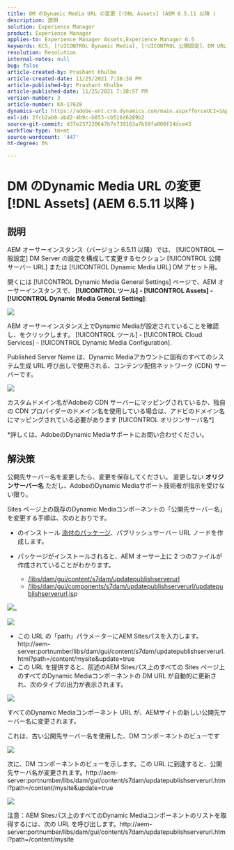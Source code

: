 ```yaml
---
title: DM のDynamic Media URL の変更 [!DNL Assets] (AEM 6.5.11 以降 )
description: 説明
solution: Experience Manager
product: Experience Manager
applies-to: Experience Manager Assets,Experience Manager 6.5
keywords: KCS, [!UICONTROL Dynamic Media], [!UICONTROL 公開設定]、DM URL の変更
resolution: Resolution
internal-notes: null
bug: false
article-created-by: Prashant Khulbe
article-created-date: 11/25/2021 7:38:30 PM
article-published-by: Prashant Khulbe
article-published-date: 11/25/2021 7:38:57 PM
version-number: 3
article-number: KA-17628
dynamics-url: https://adobe-ent.crm.dynamics.com/main.aspx?forceUCI=1&pagetype=entityrecord&etn=knowledgearticle&id=98388241-274e-ec11-8c62-00224804e5cb
exl-id: 2fcb2ab8-abd2-4b9c-b853-cb516d6289b2
source-git-commit: d37e237220647b7e739163a7b58fa000f24dce43
workflow-type: tm+mt
source-wordcount: '447'
ht-degree: 0%

---
```


# DM のDynamic Media URL の変更 [!DNL Assets] (AEM 6.5.11 以降 )

## 説明

AEM オーサーインスタンス（バージョン 6.5.11 以降）では、 [!UICONTROL 一般設定] DM Server の設定を構成して変更するセクション [!UICONTROL 公開サーバー URL] または [!UICONTROL Dynamic Media URL] DM アセット用。

開くには [!UICONTROL Dynamic Media General Settings] ページで、AEM オーサーインスタンスで、 <b>[!UICONTROL ツール] - [!UICONTROL Assets] - [!UICONTROL Dynamic Media General Setting]</b>:

![](assets/___99388241-274e-ec11-8c62-00224804e5cb___.png)

AEM オーサーインスタンス上でDynamic Mediaが設定されていることを確認し、をクリックします。 [!UICONTROL ツール] - [!UICONTROL Cloud Services] - [!UICONTROL Dynamic Media Configuration].

Published Server Name は、Dynamic Mediaアカウントに固有のすべてのシステム生成 URL 呼び出しで使用される、コンテンツ配信ネットワーク (CDN) サーバーです。

![](assets/___9c388241-274e-ec11-8c62-00224804e5cb___.png)

カスタムドメイン名がAdobeの CDN サーバーにマッピングされているか、独自の CDN プロバイダーのドメイン名を使用している場合は、アドビのドメイン名にマッピングされている必要があります [!UICONTROL オリジンサーバ名\*]

\*詳しくは、AdobeのDynamic Mediaサポートにお問い合わせください。

## 解決策


公開先サーバー名を変更したら、変更を保存してください。 変更しない <b>オリジンサーバー名</b> ただし、AdobeのDynamic Mediaサポート技術者が指示を受けない限り。

Sites ページ上の既存のDynamic Mediaコンポーネントの「公開先サーバー名」を変更する手順は、次のとおりです。

- のインストール [添付のパッケージ](assets/ka-17628_update-publishserverurl-sites-1.0.zip)、パブリッシュサーバー URL ノードを作成します。
- パッケージがインストールされると、AEM オーサー上に 2 つのファイルが作成されていることがわかります。

   - [/libs/dam/gui/content/s7dam/updatepublishserverurl](http://vgaur-wx-1:4502/crx/de/index.jsp#/crx.default/jcr%3aroot/libs/dam/gui/content/s7dam/updatepublishserverurl "ビューパスをCRXDE Lite")
   - [/libs/dam/gui/components/s7dam/updatepublishserverurl/updatepublishserverurl.js](http://vgaur-wx-1:4502/crx/de/index.jsp#/crx.default/jcr%3aroot/libs/dam/gui/components/s7dam/updatepublishserverurl/updatepublishserverurl.jsp "ビューパスをCRXDE Lite")p


![](assets/d326656d-3f49-ec11-8c62-000d3a5cbc3f.png)。

![](assets/20fc6673-3f49-ec11-8c62-000d3a5cbc3f.png)

- この URL の「path」パラメーターにAEM Sitesパスを入力します。http://aem-server:portnumber/libs/dam/gui/content/s7dam/updatepublishserverurl.html?path=/content/mysite&amp;update=true
- この URL を提供すると、前述のAEM Sitesパス上のすべての Sites ページ上のすべてのDynamic Mediaコンポーネントの DM URL が自動的に更新され、次のタイプの出力が表示されます。

![](assets/12ef597f-3f49-ec11-8c62-000d3a5cbc3f.png)

すべてのDynamic Mediaコンポーネント URL が、AEMサイトの新しい公開先サーバー名に変更されます。

これは、古い公開先サーバー名を使用した、DM コンポーネントのビューです

![](assets/59f64ca5-4049-ec11-8c62-000d3a5cbc3f.png)

次に、DM コンポーネントのビューを示します。この URL に到達すると、公開先サーバ名が変更されます。http://aem-server:portnumber/libs/dam/gui/content/s7dam/updatepublishserverurl.html?path=/content/mysite&amp;update=true

![](assets/7a7449b1-4049-ec11-8c62-000d3a5cbc3f.png)

注意：AEM Sitesパス上のすべてのDynamic Mediaコンポーネントのリストを取得するには、次の URL を呼び出します。http://aem-server:portnumber/libs/dam/gui/content/s7dam/updatepublishserverurl.html?path=/content/mysite
